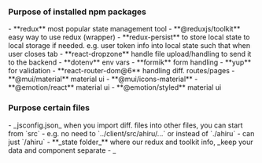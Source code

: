 <h3>Purpose of installed npm packages</h3>
- **redux** most popular state management tool
- **@reduxjs/toolkit** easy way to use redux (wrapper) 
- **redux-persist** to store local state to local storage if needed. e.g. user token info into local state such that when user closes tab
- **react-dropzone** handle file upload/handling to send it to the backend
- **dotenv** env vars
- **formik** form handling
- **yup** for validation
- **react-router-dom@6** handling diff. routes/pages
- **@mui/material** material ui
  - **@mui/icons-material** 
- **@emotion/react** material ui
- **@emotion/styled** material ui


<h3>Purpose certain files</h3>
- _jsconfig.json_ when you import diff. files into other files, you can start from `src`
  - e.g. no need to `../client/src/ahiru/...` or instead of `./ahiru`
  - can just `/ahiru`
- **_state folder_** where our redux and toolkit info, _keep your data and component separate
- _
